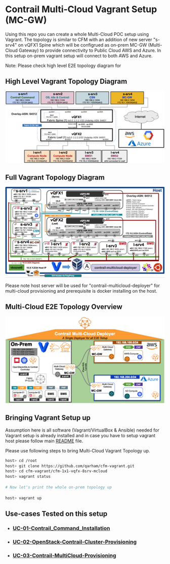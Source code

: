 # Contrail Multi-Cloud Vagrant Setup (MC-GW)

Using this repo you can create a whole Multi-Cloud POC setup using Vagrant. The topology is similar to CFM with an addition of new server "s-srv4" on vQFX1 Spine which will be configrued as on-prem MC-GW (Multi-Cloud Gateway) to provide connectivity to Public Cloud AWS and Azure. In this setup on-prem vagrant setup will connect to both AWS and Azure.

Note: Please check high level E2E topology diagram for 

## High Level Vagrant Topology Diagram

![Multi Cloud](images/mcloud-1x1vQFX-Top-Overview.png)

## Full Vagrant Topology Diagram

![Multi Cloud](images/mcloud-1x1vQFX-Full-Top.png)

Please note host server will be used for "contrail-multicloud-deployer" for multi-cloud provisioning and prerequisite is docker installing on the host.

## Multi-Cloud E2E Topology Overview

![Multi Cloud](images/mcloud-E2E-Top-overview.png)


## Bringing Vagrant Setup up

Assumption here is all software (Vagrant/VirtualBox & Ansible) needed for Vagrant setup is already installed and in case you have to setup vagrant host please follow main [README](../README.md) file.

Please use following steps to bring Multi-Cloud Vagrant Topology up.

```bash
host> cd /root
host> git clone https://github.com/qarham/cfm-vagrant.git
host> cd cfm-vagrant/cfm-1x1-vqfx-8srv-mcloud
host> vagrant status

# Now let's print the whole on-prem topology up

host> vagrant up

 ```

## Use-cases Tested on this setup

* ### [UC-01-Contrail_Command_Installation](../docs/multi-cloud/01-Install-Contrail-Command.md)

* ### [UC-02-OpenStack-Contrail-Cluster-Provisioning](../docs/multi-cloud/02-OpenStack-Contrail-Cluster-Provisioning.md)

* ### [UC-03-Contrail-MultiCloud-Provisioning](../docs/multi-cloud/03-Contrail-MultiCloud-Provisioning.md)


